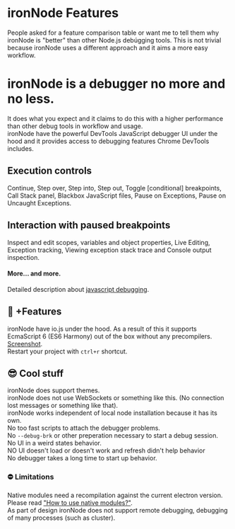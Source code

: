 # ironNode Features
People asked for a feature comparison table or want me to tell them why ironNode is "better" than other Node.js debúgging tools. This is not trivial because ironNode uses a different approach and it aims a more easy workflow. 

# ironNode is a debugger no more and no less. 
It does what you expect and it claims to do this with a higher performance than other debug tools in workflow and usage.  
ironNode have the powerful DevTools JavaScript debugger UI under the hood and it provides access to debugging features Chrome DevTools includes.

## Execution controls
Continue, Step over, Step into, Step out, Toggle [conditional] breakpoints, Call Stack panel, Blackbox JavaScript files, Pause on Exceptions, Pause on Uncaught Exceptions.

## Interaction with paused breakpoints
Inspect and edit scopes, variables and object properties, Live Editing, Exception tracking, Viewing exception stack trace and Console output inspection.

#### More... and more.
Detailed description about [javascript debugging](https://developer.chrome.com/devtools/docs/javascript-debugging).

## :yellow_heart: +Features
ironNode have io.js under the hood. As a result of this it supports EcmaScript 6 (ES6 Harmony) out of the box without any precompilers. [Screenshot](http://s-a.github.io/iron-node/iron-node__es6__lg.jpg).  
Restart your project with ```ctrl+r``` shortcut.


## :sunglasses: Cool stuff
ironNode does support themes.  
ironNode does not use WebSockets or something like this. (No connection lost messages or something like that).  
ironNode works independent of local node installation because it has its own.  
No too fast scripts to attach the debugger problems.  
No ```--debug-brk``` or other preperation necessary to start a debug session.  
No UI in a weird states behavior.  
NO UI doesn't load or doesn't work and refresh didn't help behavior  
No debugger takes a long time to start up behavior.

### :no_entry: Limitations
Native modules need a recompilation against the current electron version. Please read ["How to use native modules?"](/docs/NATIVE-MODULES.md).  
As part of design ironNode does not support remote debugging, debugging of many processes (such as cluster).